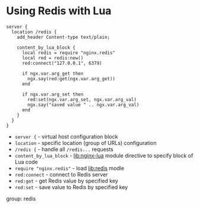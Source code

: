 # Using Redis with Lua

```nginx
server {
  location /redis {
    add_header Content-type text/plain;

    content_by_lua_block {
      local redis = require "nginx.redis"
      local red = redis:new()
      red:connect("127.0.0.1", 6379)

      if ngx.var.arg_get then
        ngx.say(red:get(ngx.var.arg_get))
      end

      if ngx.var.arg_set then
        red:set(ngx.var.arg_set, ngx.var.arg_val)
        ngx.say("saved value " .. ngx.var.arg_val)
      end
    }
  }
}
```

- `server {` - virtual host configuration block
- `location` - specific location (group of URLs) configuration
- `/redis {` - handle all `/redis...` requests
- `content_by_lua_block` - [lib:nginx-lua](/nginx-lua/how-to-install-nginx-lua-module-in-ubuntu-ubuntuversion) module directive to specify block of Lua code
- `require "nginx.redis"` - load [lib:redis](/) modle
- `red:connect` - connect to Redis server
- `red:get` - get Redis value by specified key
- `red:set` - save value to Redis by specified key

group: redis


